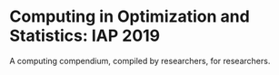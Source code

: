 # Computing in Optimization and Statistics: IAP 2019

A computing compendium, compiled by researchers, for researchers.
